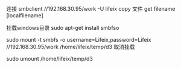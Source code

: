 连接
smbclient   //192.168.30.95/work -U lifeix
copy 文件
get filename  [localfilename]


挂载windows目录
sudo apt-get install smbfso

sudo mount   -t   smbfs   -o   username=Lifeix,password=Lifeix   //192.168.30.95/work   /home/lifeix/temp/d3
取消挂载

sudo umount /home/lifeix/temp/d3

